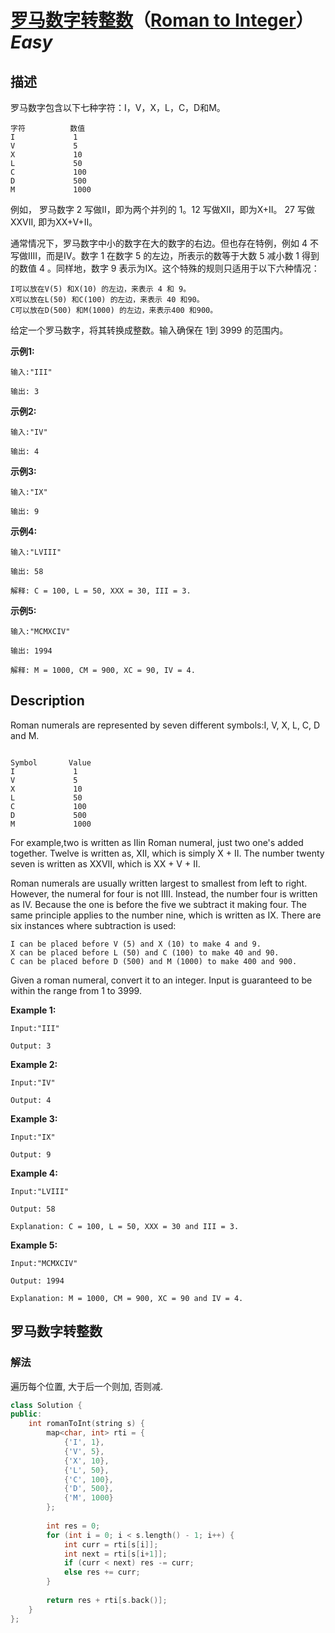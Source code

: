 # [罗马数字转整数](https://leetcode-cn.com/problems/roman-to-integer)（[Roman to Integer](https://leetcode.com/problems/roman-to-integer)）*Easy*
## 描述
罗马数字包含以下七种字符：I，V，X，L，C，D和M。
```
字符          数值
I             1
V             5
X             10
L             50
C             100
D             500
M             1000
```

例如， 罗马数字 2 写做II，即为两个并列的 1。12 写做XII，即为X+II。 27 写做XXVII, 即为XX+V+II。

通常情况下，罗马数字中小的数字在大的数字的右边。但也存在特例，例如 4 不写做IIII，而是IV。数字 1 在数字 5 的左边，所表示的数等于大数 5 减小数 1 得到的数值 4 。同样地，数字 9 表示为IX。这个特殊的规则只适用于以下六种情况：


	I可以放在V(5) 和X(10) 的左边，来表示 4 和 9。
	X可以放在L(50) 和C(100) 的左边，来表示 40 和90。
	C可以放在D(500) 和M(1000) 的左边，来表示400 和900。


给定一个罗马数字，将其转换成整数。输入确保在 1到 3999 的范围内。

**示例1:**
```
输入:"III"

输出: 3
```

**示例2:**
```
输入:"IV"

输出: 4
```

**示例3:**
```
输入:"IX"

输出: 9
```

**示例4:**
```
输入:"LVIII"

输出: 58

解释: C = 100, L = 50, XXX = 30, III = 3.
```


**示例5:**
```
输入:"MCMXCIV"

输出: 1994

解释: M = 1000, CM = 900, XC = 90, IV = 4.
```

## Description
Roman numerals are represented by seven different symbols:I, V, X, L, C, D and M.

```

Symbol       Value
I             1
V             5
X             10
L             50
C             100
D             500
M             1000
```

For example,two is written as IIin Roman numeral, just two one&#39;s added together. Twelve is written as, XII, which is simply X + II. The number twenty seven is written as XXVII, which is XX + V + II.

Roman numerals are usually written largest to smallest from left to right. However, the numeral for four is not IIII. Instead, the number four is written as IV. Because the one is before the five we subtract it making four. The same principle applies to the number nine, which is written as IX. There are six instances where subtraction is used:


	I can be placed before V (5) and X (10) to make 4 and 9.
	X can be placed before L (50) and C (100) to make 40 and 90.
	C can be placed before D (500) and M (1000) to make 400 and 900.


Given a roman numeral, convert it to an integer. Input is guaranteed to be within the range from 1 to 3999.

**Example 1:**
```
Input:"III"

Output: 3
```

**Example 2:**
```
Input:"IV"

Output: 4
```

**Example 3:**
```
Input:"IX"

Output: 9
```

**Example 4:**
```
Input:"LVIII"

Output: 58

Explanation: C = 100, L = 50, XXX = 30 and III = 3.
```


**Example 5:**
```
Input:"MCMXCIV"

Output: 1994

Explanation: M = 1000, CM = 900, XC = 90 and IV = 4.
```


## 罗马数字转整数
### 解法
遍历每个位置, 大于后一个则加, 否则减.
```c++
class Solution {
public:
    int romanToInt(string s) {
        map<char, int> rti = {
            {'I', 1},
            {'V', 5},
            {'X', 10},
            {'L', 50},
            {'C', 100},
            {'D', 500}, 
            {'M', 1000}
        };
        
        int res = 0;
        for (int i = 0; i < s.length() - 1; i++) {
            int curr = rti[s[i]];
            int next = rti[s[i+1]];
            if (curr < next) res -= curr;
            else res += curr;
        }
        
        return res + rti[s.back()];
    }
};
```